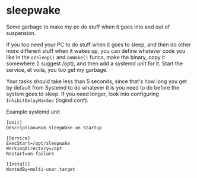 # sleepwake
Some garbage to make my pc do stuff when it goes into and out of suspension.

If you too need your PC to do stuff when it goes to sleep, and then do other
more different stuff when it wakes up, you can define whatever code you like
in the `onSleep()` and `onWake()` funcs, make the binary, copy it somewhere 
(I suggest /opt), and then add a systemd unit for it. Start the service, et
voila, you too get my garbage.

Your tasks should take less than 5 seconds, since that's how long you get 
by default from Systemd to do whatever it is you need to do before the system
goes to sleep. If you need longer, look into configuring `InhibitDelayMaxSec`
(logind.conf).



Example systemd unit
```
[Unit]
Description=Run SleepWake on Startup

[Service]
ExecStart=/opt/sleepwake
WorkingDirectory=/opt
Restart=on-failure

[Install]
WantedBy=multi-user.target
```